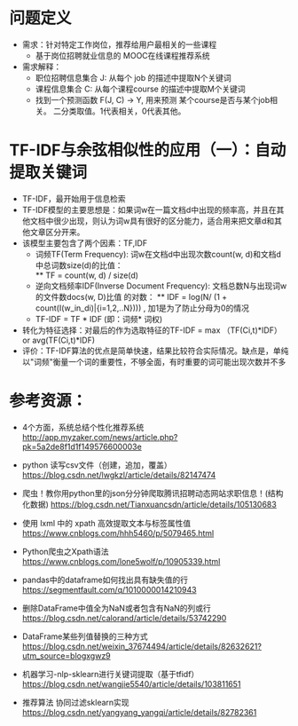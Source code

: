 # 问题定义

- 需求：针对特定工作岗位，推荐给用户最相关的一些课程
    * 基于岗位招聘就业信息的 MOOC在线课程推荐系统
- 需求解释：
    * 职位招聘信息集合 J: 从每个 job 的描述中提取N个关键词
    * 课程信息集合 C:  从每个课程course 的描述中提取M个关键词
    * 找到一个预测函数 F(J, C) -> Y, 用来预测 某个course是否与某个job相关。 二分类取值。1代表相关，0代表其他。


# TF-IDF与余弦相似性的应用（一）：自动提取关键词
- TF-IDF，最开始用于信息检索
- TF-IDF模型的主要思想是：如果词w在一篇文档d中出现的频率高，并且在其他文档中很少出现，则认为词w具有很好的区分能力，适合用来把文章d和其他文章区分开来。
- 该模型主要包含了两个因素：TF,IDF
    * 词频TF(Term Frequency): 词w在文档d中出现次数count(w, d)和文档d中总词数size(d)的比值：        
        ** TF = count(w, d) / size(d)
    * 逆向文档频率IDF(Inverse Document Frequency): 文档总数N与出现词w的文件数docs(w, D)比值 的对数：
        ** IDF = log(N/ (1 + count(I(w_in_di)|{i=1,2,..N})))  , 加1是为了防止分母为0的情况
    * TF-IDF = TF * IDF (即：词频* 词权)
- 转化为特征选择：对最后的作为选取特征的TF-IDF = max （TF(Ci,t)*IDF） or avg(TF(Ci,t)*IDF) 
- 评价：TF-IDF算法的优点是简单快速，结果比较符合实际情况。缺点是，单纯以"词频"衡量一个词的重要性，不够全面，有时重要的词可能出现次数并不多


# 参考资源：
- 4个方面，系统总结个性化推荐系统  http://app.myzaker.com/news/article.php?pk=5a2de8f1d1f149576600003e

- python 读写csv文件（创建，追加，覆盖）  https://blog.csdn.net/lwgkzl/article/details/82147474
- 爬虫！教你用python里的json分分钟爬取腾讯招聘动态网站求职信息！(结构化数据) https://blog.csdn.net/Tianxuancsdn/article/details/105130683
- 使用 lxml 中的 xpath 高效提取文本与标签属性值 https://www.cnblogs.com/hhh5460/p/5079465.html
- Python爬虫之Xpath语法  https://www.cnblogs.com/lone5wolf/p/10905339.html

- pandas中的dataframe如何找出具有缺失值的行  https://segmentfault.com/q/1010000014210943
- 删除DataFrame中值全为NaN或者包含有NaN的列或行    https://blog.csdn.net/calorand/article/details/53742290
- DataFrame某些列值替换的三种方式  https://blog.csdn.net/weixin_37674494/article/details/82632621?utm_source=blogxgwz9
- 机器学习-nlp-sklearn进行关键词提取（基于tfidf）  https://blog.csdn.net/wangjie5540/article/details/103811651

- 推荐算法 协同过滤sklearn实现    https://blog.csdn.net/yangyang_yangqi/article/details/82782361
